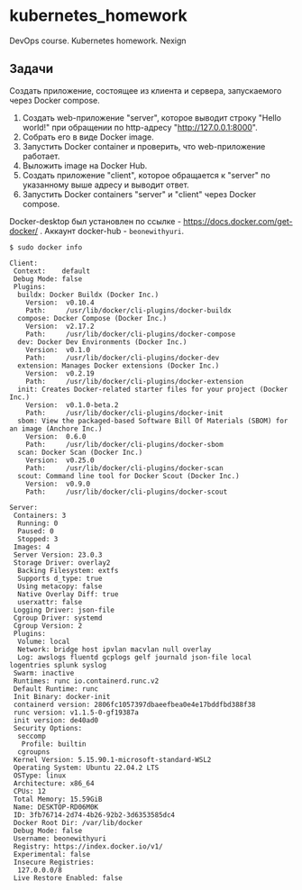 # kubernetes_homework
DevOps course. Kubernetes homework. Nexign

## Задачи

Создать приложение, состоящее из клиента и сервера, запускаемого через Docker compose.

1. Создать web-приложение "server", которое выводит строку "Hello world!" при обращении по http-адресу
   "http://127.0.0.1:8000".
2. Собрать его в виде Docker image.
3. Запустить Docker container и проверить, что web-приложение работает.
4. Выложить image на Docker Hub.
5. Создать приложение "client", которое обращается к "server" по указанному выше адресу и выводит ответ.
6. Запустить Docker containers "server" и "client" через Docker compose.

Docker-desktop был установлен по ссылке - https://docs.docker.com/get-docker/ . Аккаунт docker-hub - `beonewithyuri`.

```shell
$ sudo docker info

Client:
 Context:    default
 Debug Mode: false
 Plugins:
  buildx: Docker Buildx (Docker Inc.)
    Version:  v0.10.4
    Path:     /usr/lib/docker/cli-plugins/docker-buildx
  compose: Docker Compose (Docker Inc.)
    Version:  v2.17.2
    Path:     /usr/lib/docker/cli-plugins/docker-compose
  dev: Docker Dev Environments (Docker Inc.)
    Version:  v0.1.0
    Path:     /usr/lib/docker/cli-plugins/docker-dev
  extension: Manages Docker extensions (Docker Inc.)
    Version:  v0.2.19
    Path:     /usr/lib/docker/cli-plugins/docker-extension
  init: Creates Docker-related starter files for your project (Docker Inc.)
    Version:  v0.1.0-beta.2
    Path:     /usr/lib/docker/cli-plugins/docker-init
  sbom: View the packaged-based Software Bill Of Materials (SBOM) for an image (Anchore Inc.)
    Version:  0.6.0
    Path:     /usr/lib/docker/cli-plugins/docker-sbom
  scan: Docker Scan (Docker Inc.)
    Version:  v0.25.0
    Path:     /usr/lib/docker/cli-plugins/docker-scan
  scout: Command line tool for Docker Scout (Docker Inc.)
    Version:  v0.9.0
    Path:     /usr/lib/docker/cli-plugins/docker-scout

Server:
 Containers: 3
  Running: 0
  Paused: 0
  Stopped: 3
 Images: 4
 Server Version: 23.0.3
 Storage Driver: overlay2
  Backing Filesystem: extfs
  Supports d_type: true
  Using metacopy: false
  Native Overlay Diff: true
  userxattr: false
 Logging Driver: json-file
 Cgroup Driver: systemd
 Cgroup Version: 2
 Plugins:
  Volume: local
  Network: bridge host ipvlan macvlan null overlay
  Log: awslogs fluentd gcplogs gelf journald json-file local logentries splunk syslog
 Swarm: inactive
 Runtimes: runc io.containerd.runc.v2
 Default Runtime: runc
 Init Binary: docker-init
 containerd version: 2806fc1057397dbaeefbea0e4e17bddfbd388f38
 runc version: v1.1.5-0-gf19387a
 init version: de40ad0
 Security Options:
  seccomp
   Profile: builtin
  cgroupns
 Kernel Version: 5.15.90.1-microsoft-standard-WSL2
 Operating System: Ubuntu 22.04.2 LTS
 OSType: linux
 Architecture: x86_64
 CPUs: 12
 Total Memory: 15.59GiB
 Name: DESKTOP-RD06M0K
 ID: 3fb76714-2d74-4b26-92b2-3d6353585dc4
 Docker Root Dir: /var/lib/docker
 Debug Mode: false
 Username: beonewithyuri
 Registry: https://index.docker.io/v1/
 Experimental: false
 Insecure Registries:
  127.0.0.0/8
 Live Restore Enabled: false
```
